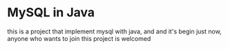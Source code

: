 # MySQL in Java

 this is a project that implement mysql with java, and and it's begin just now, anyone who wants to join this project is welcomed


